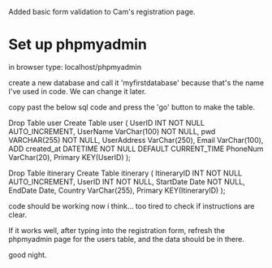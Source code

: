 Added basic form validation to Cam's registration page.

# Set up phpmyadmin

in browser type: localhost/phpmyadmin

create a new database and call it 'myfirstdatabase' because that's the name I've used in code. We can change it later.

copy past the below sql code and press the 'go' button to make the table.

Drop Table user
Create Table user (
UserID INT NOT NULL AUTO_INCREMENT,
UserName VarChar(100) NOT NULL,
pwd VARCHAR(255) NOT NULL,
UserAddress VarChar(250),
Email VarChar(100),
ADD created_at DATETIME NOT NULL DEFAULT CURRENT_TIME
PhoneNum VarChar(20),
Primary KEY(UserID) );

Drop Table itinerary 
Create Table itinerary (
ItineraryID INT NOT NULL AUTO_INCREMENT, 
UserID INT NOT NULL,
StartDate Date NOT NULL,
EndDate Date,
Country VarChar(255),
Primary KEY(ItineraryID) );

code should be working now i think... too tired to check if instructions are clear.

If it works well, after typing into the registration form, refresh the phpmyadmin page for the users table, and the data should be in there.

good night.
